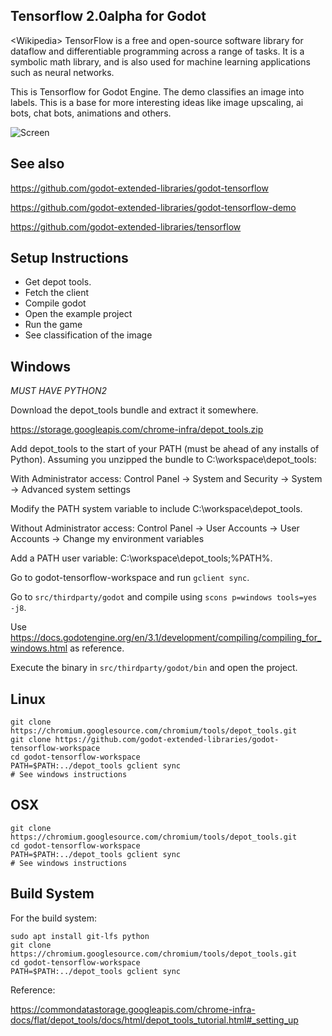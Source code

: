 ## Tensorflow 2.0alpha for Godot

<Wikipedia\> TensorFlow is a free and open-source software library for dataflow and differentiable programming across a range of tasks. It is a symbolic math library, and is also used for machine learning applications such as neural networks. 

This is Tensorflow for Godot Engine. The demo classifies an image into labels. This is a base for more interesting ideas like image upscaling, ai bots, chat bots, animations and others.

![Screen](https://github.com/godot-extended-libraries/godot-tensorflow-workspace/blob/master/Screen%20Shot%202019-05-13%20at%209.21.18%20PM.png)

## See also

https://github.com/godot-extended-libraries/godot-tensorflow

https://github.com/godot-extended-libraries/godot-tensorflow-demo

https://github.com/godot-extended-libraries/tensorflow

## Setup Instructions

* Get depot tools.
* Fetch the client
* Compile godot
* Open the example project
* Run the game
* See classification of the image

## Windows

*MUST HAVE PYTHON2*

Download the depot_tools bundle and extract it somewhere.

https://storage.googleapis.com/chrome-infra/depot_tools.zip

Add depot_tools to the start of your PATH (must be ahead of any installs of Python). Assuming you unzipped the bundle to C:\workspace\depot_tools:

With Administrator access:
Control Panel → System and Security → System → Advanced system settings

Modify the PATH system variable to include C:\workspace\depot_tools.

Without Administrator access:
Control Panel → User Accounts → User Accounts → Change my environment variables

Add a PATH user variable: C:\workspace\depot_tools;%PATH%.

Go to godot-tensorflow-workspace and run `gclient sync`.

Go to `src/thirdparty/godot` and compile using `scons p=windows tools=yes -j8`.

Use https://docs.godotengine.org/en/3.1/development/compiling/compiling_for_windows.html as reference.

Execute the binary in `src/thirdparty/godot/bin` and open the project.

## Linux

```
git clone https://chromium.googlesource.com/chromium/tools/depot_tools.git
git clone https://github.com/godot-extended-libraries/godot-tensorflow-workspace
cd godot-tensorflow-workspace
PATH=$PATH:../depot_tools gclient sync
# See windows instructions
```

## OSX


```
git clone https://chromium.googlesource.com/chromium/tools/depot_tools.git
cd godot-tensorflow-workspace
PATH=$PATH:../depot_tools gclient sync
# See windows instructions
```

## Build System

For the build system:

```
sudo apt install git-lfs python
git clone https://chromium.googlesource.com/chromium/tools/depot_tools.git
cd godot-tensorflow-workspace
PATH=$PATH:../depot_tools gclient sync
``` 

Reference:

https://commondatastorage.googleapis.com/chrome-infra-docs/flat/depot_tools/docs/html/depot_tools_tutorial.html#_setting_up

